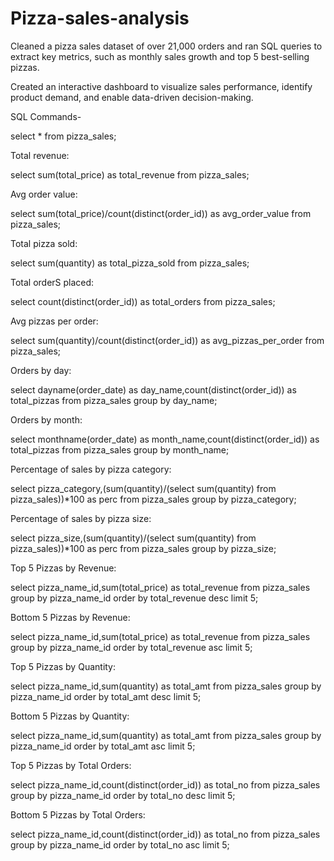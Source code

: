 # Pizza-sales-analysis

Cleaned a pizza sales dataset of over 21,000 orders and ran SQL queries to extract key metrics, such as monthly sales
growth and top 5 best-selling pizzas.

Created an interactive dashboard to visualize sales performance, identify product demand, and enable data-driven
decision-making.

SQL Commands-

select * from pizza_sales;

Total revenue:

select sum(total_price) as total_revenue from pizza_sales;

Avg order value:

select sum(total_price)/count(distinct(order_id)) as avg_order_value from pizza_sales;

Total pizza sold:

select sum(quantity) as total_pizza_sold from pizza_sales;

Total orderS placed:

select count(distinct(order_id)) as total_orders from pizza_sales;

Avg pizzas per order:

select sum(quantity)/count(distinct(order_id)) as avg_pizzas_per_order from pizza_sales;

Orders by day:

select dayname(order_date) as day_name,count(distinct(order_id)) as total_pizzas from pizza_sales
group by day_name;

Orders by month:

select monthname(order_date) as month_name,count(distinct(order_id)) as total_pizzas from pizza_sales
group by month_name;

Percentage of sales by pizza category:

select pizza_category,(sum(quantity)/(select sum(quantity) from pizza_sales))*100 as perc from pizza_sales
group by pizza_category;

Percentage of sales by pizza size:

select pizza_size,(sum(quantity)/(select sum(quantity) from pizza_sales))*100 as perc from pizza_sales
group by pizza_size;

Top 5 Pizzas by Revenue:

select pizza_name_id,sum(total_price) as total_revenue from pizza_sales
group by pizza_name_id order by total_revenue desc limit 5;

Bottom 5 Pizzas by Revenue:

select pizza_name_id,sum(total_price) as total_revenue from pizza_sales
group by pizza_name_id order by total_revenue asc limit 5;

Top 5 Pizzas by Quantity:

select pizza_name_id,sum(quantity) as total_amt from pizza_sales
group by pizza_name_id order by total_amt desc limit 5;

Bottom 5 Pizzas by Quantity:

select pizza_name_id,sum(quantity) as total_amt from pizza_sales
group by pizza_name_id order by total_amt asc limit 5;

Top 5 Pizzas by Total Orders:

select pizza_name_id,count(distinct(order_id)) as total_no from pizza_sales
group by pizza_name_id order by total_no desc limit 5;

Bottom 5 Pizzas by Total Orders:

select pizza_name_id,count(distinct(order_id)) as total_no from pizza_sales
group by pizza_name_id order by total_no asc limit 5;
